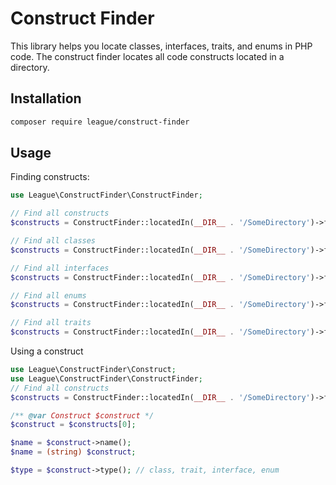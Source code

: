 # Construct Finder

This library helps you locate classes, interfaces, traits, and enums in PHP code. The construct
finder locates all code constructs located in a directory.

## Installation

```bash
composer require league/construct-finder
```

## Usage

Finding constructs:

```php
use League\ConstructFinder\ConstructFinder;

// Find all constructs
$constructs = ConstructFinder::locatedIn(__DIR__ . '/SomeDirectory')->findAll();

// Find all classes
$constructs = ConstructFinder::locatedIn(__DIR__ . '/SomeDirectory')->findClasses();

// Find all interfaces
$constructs = ConstructFinder::locatedIn(__DIR__ . '/SomeDirectory')->findInterfaces();

// Find all enums
$constructs = ConstructFinder::locatedIn(__DIR__ . '/SomeDirectory')->findEnums();

// Find all traits
$constructs = ConstructFinder::locatedIn(__DIR__ . '/SomeDirectory')->findTraits();
```

Using a construct

```php
use League\ConstructFinder\Construct;
use League\ConstructFinder\ConstructFinder;
// Find all constructs
$constructs = ConstructFinder::locatedIn(__DIR__ . '/SomeDirectory')->findAll();

/** @var Construct $construct */
$construct = $constructs[0];

$name = $construct->name();
$name = (string) $construct;

$type = $construct->type(); // class, trait, interface, enum
```
